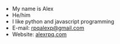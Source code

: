 - My name is Alex
- He/him
- I like python and javascript programming
- E-mail: rpqalexp@gmail.com
- Website: <a href="https://alexrpq.com" alt="my site">alexrpq.com</a>

<!---
AlexRpq/AlexRpq is a ✨ special ✨ repository because its `README.md` (this file) appears on your GitHub profile.
You can click the Preview link to take a look at your changes.
--->
